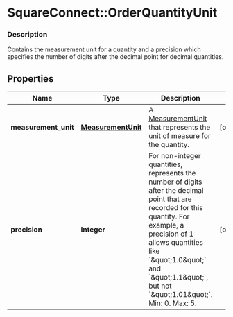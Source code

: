 # SquareConnect::OrderQuantityUnit

### Description

Contains the measurement unit for a quantity and a precision which specifies the number of digits after the decimal point for decimal quantities.

## Properties
Name | Type | Description | Notes
------------ | ------------- | ------------- | -------------
**measurement_unit** | [**MeasurementUnit**](MeasurementUnit.md) | A [MeasurementUnit](#type-measurementunit) that represents the unit of measure for the quantity. | [optional] 
**precision** | **Integer** | For non-integer quantities, represents the number of digits after the decimal point that are recorded for this quantity.  For example, a precision of 1 allows quantities like &#x60;\&quot;1.0\&quot;&#x60; and &#x60;\&quot;1.1\&quot;&#x60;, but not &#x60;\&quot;1.01\&quot;&#x60;.  Min: 0. Max: 5. | [optional] 


